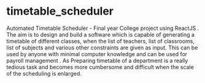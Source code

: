 # timetable_scheduler
Automated Timetable Scheduler - Final year College project using ReactJS . 
The aim is to design and build a software which is capable of generating a timetable of different classes, when the list of teachers, list of classrooms, list of subjects and various other constraints are given as input. This can be used by anyone with minimal computer knowledge and can be used for payroll management . As Preparing timetable of a department is a really tedious task and becomes more cumbersome and difficult when the scale of the scheduling is enlarged. 

